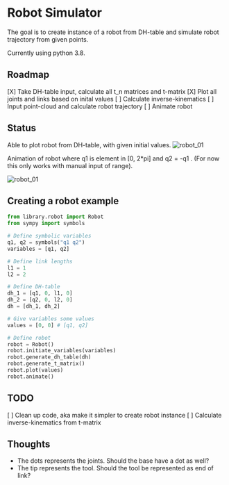 # Robot Simulator
The goal is to create instance of a robot from DH-table and simulate robot trajectory from given points.

Currently using python 3.8.

## Roadmap
[X] Take DH-table input, calculate all t_n matrices and t-matrix
[X] Plot all joints and links based on inital values
[ ] Calculate inverse-kinematics
[ ] Input point-cloud and calculate robot trajectory
[ ] Animate robot

## Status
Able to plot robot from DH-table, with given initial values.
![robot_01](https://github.com/martinmaeland/Robot_Simulator/blob/master/media/robot_01.png)

Animation of robot where q1 is element in [0, 2*pi] and q2 = -q1 . (For now this only works with manual input of range).

![robot_01](https://github.com/martinmaeland/Robot_Simulator/blob/master/media/robot_01.gif)

## Creating a robot example

```python
from library.robot import Robot
from sympy import symbols

# Define symbolic variables
q1, q2 = symbols("q1 q2")
variables = [q1, q2]

# Define link lengths
l1 = 1
l2 = 2

# Define DH-table
dh_1 = [q1, 0, l1, 0]
dh_2 = [q2, 0, l2, 0]
dh = [dh_1, dh_2]

# Give variables some values
values = [0, 0] # [q1, q2]

# Define robot
robot = Robot()
robot.initiate_variables(variables)
robot.generate_dh_table(dh)
robot.generate_t_matrix()
robot.plot(values)
robot.animate()
```

## TODO
[ ] Clean up code, aka make it simpler to create robot instance
[ ] Calculate inverse-kinematics from t-matrix

## Thoughts
* The dots represents the joints. Should the base have a dot as well?
* The tip represents the tool. Should the tool be represented as end of link?


